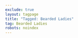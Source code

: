 ```yaml
---
exclude: true
layout: tagpage
title: "Tagged: Bearded Ladies"
tag: Bearded Ladies
robots: noindex
---
```


